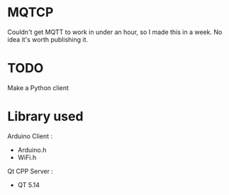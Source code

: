 # MQTCP
Couldn't get MQTT to work in under an hour, so I made this in a week. No idea it's worth publishing it.

# TODO
Make a Python client

# Library used

Arduino Client :
- Arduino.h
- WiFi.h
  
Qt CPP Server :
- QT 5.14
